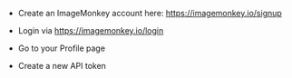 * Create an ImageMonkey account here: https://imagemonkey.io/signup
* Login via https://imagemonkey.io/login
* Go to your Profile page 



* Create a new API token
